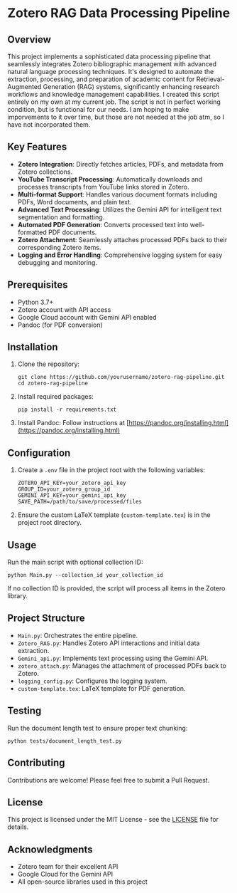 # Zotero RAG Data Processing Pipeline

## Overview

This project implements a sophisticated data processing pipeline that seamlessly integrates Zotero bibliographic management with advanced natural language processing techniques. It's designed to automate the extraction, processing, and preparation of academic content for Retrieval-Augmented Generation (RAG) systems, significantly enhancing research workflows and knowledge management capabilities. I created this script entirely on my own at my current job. The script is not in perfect working condition, but is functional for our needs. I am hoping to make imporvements to it over time, but those are not needed at the job atm, so I have not incorporated them.

## Key Features

- **Zotero Integration**: Directly fetches articles, PDFs, and metadata from Zotero collections.
- **YouTube Transcript Processing**: Automatically downloads and processes transcripts from YouTube links stored in Zotero.
- **Multi-format Support**: Handles various document formats including PDFs, Word documents, and plain text.
- **Advanced Text Processing**: Utilizes the Gemini API for intelligent text segmentation and formatting.
- **Automated PDF Generation**: Converts processed text into well-formatted PDF documents.
- **Zotero Attachment**: Seamlessly attaches processed PDFs back to their corresponding Zotero items.
- **Logging and Error Handling**: Comprehensive logging system for easy debugging and monitoring.

## Prerequisites

- Python 3.7+
- Zotero account with API access
- Google Cloud account with Gemini API enabled
- Pandoc (for PDF conversion)

## Installation

1. Clone the repository:
   ```
   git clone https://github.com/yourusername/zotero-rag-pipeline.git
   cd zotero-rag-pipeline
   ```

2. Install required packages:
   ```
   pip install -r requirements.txt
   ```

3. Install Pandoc: Follow instructions at [https://pandoc.org/installing.html](https://pandoc.org/installing.html)

## Configuration

1. Create a `.env` file in the project root with the following variables:
   ```
   ZOTERO_API_KEY=your_zotero_api_key
   GROUP_ID=your_zotero_group_id
   GEMINI_API_KEY=your_gemini_api_key
   SAVE_PATH=/path/to/save/processed/files
   ```

2. Ensure the custom LaTeX template (`custom-template.tex`) is in the project root directory.

## Usage

Run the main script with optional collection ID:

```
python Main.py --collection_id your_collection_id
```

If no collection ID is provided, the script will process all items in the Zotero library.

## Project Structure

- `Main.py`: Orchestrates the entire pipeline.
- `Zotero_RAG.py`: Handles Zotero API interactions and initial data extraction.
- `Gemini_api.py`: Implements text processing using the Gemini API.
- `zotero_attach.py`: Manages the attachment of processed PDFs back to Zotero.
- `logging_config.py`: Configures the logging system.
- `custom-template.tex`: LaTeX template for PDF generation.

## Testing

Run the document length test to ensure proper text chunking:

```
python tests/document_length_test.py
```

## Contributing

Contributions are welcome! Please feel free to submit a Pull Request.

## License

This project is licensed under the MIT License - see the [LICENSE](LICENSE) file for details.

## Acknowledgments

- Zotero team for their excellent API
- Google Cloud for the Gemini API
- All open-source libraries used in this project